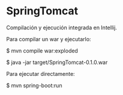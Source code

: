 SpringTomcat
============
Compilación y ejecución integrada en Intellij. 

Para compilar un war y ejecutarlo:

$ mvn compile war:exploded 

$ java -jar target/SpringTomcat-0.1.0.war

Para ejecutar directamente:

$ mvn spring-boot:run
